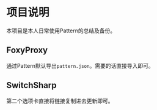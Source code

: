 # 项目说明

本项目是本人日常使用Pattern的总结及备份。

## FoxyProxy

通过Pattern默认导出`pattern.json`。需要的话直接导入即可。

## SwitchSharp

第二个选项卡直接将链接复制进去更新即可。
